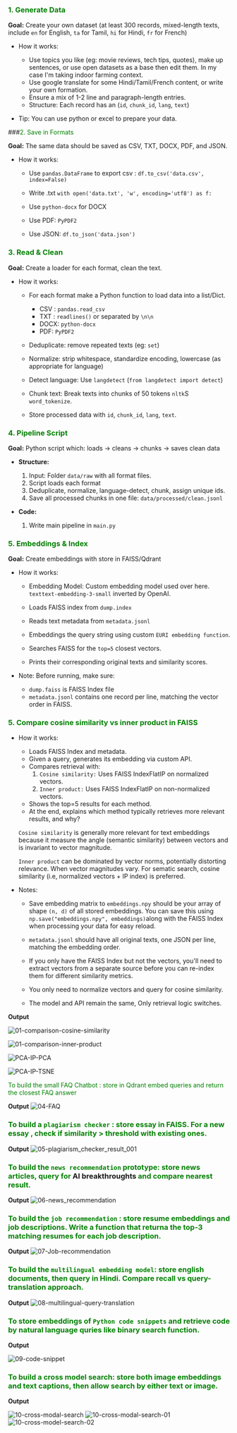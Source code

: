 ### <font color="green">1. Generate Data</font>

**Goal:** Create your own dataset (at least 300 records, mixed-length texts, include `en` for English, `ta` for Tamil, `hi` for Hindi, `fr` for French)

- How it works:
  - Use topics you like (eg: movie reviews, tech tips, quotes), make up sentences, or use open datasets as a base then edit them. In my case I'm taking indoor farming context.
  - Use google translate for some Hindi/Tamil/French content, or write your own formation.
  - Ensure a mix of 1-2 line and paragraph-length entries.
  - Structure: Each record has an (`id`, `chunk_id`, `lang`, `text`)

- Tip: You can use python or excel to prepare your data.

###<font color="green">2. Save in Formats</font>

**Goal:** The same data should be saved as CSV, TXT, DOCX, PDF, and JSON.

- How it works:

    - Use `pandas.DataFrame` to export csv : `df.to_csv('data.csv', index=False)`

    - Write .txt `with open('data.txt', 'w', encoding='utf8') as f:`

    - Use `python-docx` for DOCX

    - Use PDF: `PyPDF2`

    - Use JSON: `df.to_json('data.json')`

### <font color="green">3. Read & Clean</font>

**Goal:** Create a loader for each format, clean the text.

- How it works:

    - For each format make a Python function to load data into a list/Dict.
        - CSV : `pandas.read_csv`
        - TXT : `readlines()` or separated by `\n\n`
        - DOCX: `python-docx`
        - PDF: `PyPDF2`
    
    - Deduplicate: remove repeated texts (eg: `set`)
    - Normalize: strip whitespace, standardize encoding, lowercase (as appropriate for language)
    - Detect language: Use `langdetect` (`from langdetect import detect`)
    - Chunk text: Break texts into chunks of 50 tokens `nltk`S `word_tokenize`.
    - Store processed data with `id`, `chunk_id`, `lang`, `text`.

### <font color="green">4. Pipeline Script</font>

**Goal:** Python script which: loads -> cleans -> chunks -> saves clean data

- **Structure:**
    1. Input: Folder `data/raw` with all format files.
    2. Script loads each format
    3. Deduplicate, normalize, language-detect, chunk, assign unique ids.
    4. Save all processed chunks in one file: `data/processed/clean.jsonl`

- **Code:**
    1. Write main pipeline in `main.py`

### <font color="green">5. Embeddings & Index</font>

**Goal:** Create embeddings with store in FAISS/Qdrant

- How it works:
    - Embedding Model: Custom embedding model used over here. `texttext-embedding-3-small` inverted by OpenAI.

    - Loads FAISS index from `dump.index`
    - Reads text metadata from `metadata.jsonl`
    - Embeddings the query string using custom `EURI embedding function`.
    - Searches FAISS for the `top=5` closest vectors.
    - Prints their corresponding original texts and similarity scores.

- Note:
   Before running, make sure:
    - `dump.faiss` is FAISS Index file
    - `metadata.jsonl` contains one record per line, matching the vector order in FAISS.

### <font color="green">5. Compare cosine similarity vs inner product in FAISS</font>

- How it works:
    - Loads FAISS Index and metadata.
    - Given a query, generates its embedding via custom API.
    - Compares retrieval with:
        1. `Cosine similarity:` Uses FAISS IndexFlatIP on normalized vectors.
        2. `Inner product:` Uses FAISS IndexFlatIP on non-normalized vectors.
    - Shows the top=5 results for each method.
    - At the end, explains which method typically retrieves more relevant results, and why?

    `Cosine similarity` is generally more relevant for text embeddings because it measure the angle (semantic similarity) between vectors and is invariant to vector magnitude.

    `Inner product` can be dominated by vector norms, potentially distorting relevance. When vector magnitudes vary. For sematic search, cosine similarity (i.e, normalized vectors + IP index) is preferred.

- Notes:

    - Save embedding matrix to `embeddings.npy` should be your array of shape `(n, d)` of all stored embeddings. You can save this using `np.save("embeddings.npy", embeddings)`along with the FAISS Index when processing your data for easy reload.

    - `metadata.jsonl` should have all original texts, one JSON per line, matching the embedding order.

    - If you only have the FAISS Index but not the vectors, you'll need to extract vectors from a separate source before you can re-index them for different similarity metrics.

    - You only need to normalize vectors and query for cosine similarity.

    - The model and API remain the same, Only retrieval logic switches.

**Output**

![01-comparison-cosine-similarity](./results/01-comparison-cosine-similarity.png)


![01-comparison-inner-product](./results/01-comparison-inner-product.png)

![PCA-IP-PCA](./results/PCA-IP-PCA.png)

![PCA-IP-TSNE](./results/PCA-IP-TSNE.png)


<font color="green">To build the small FAQ Chatbot : store in Qdrant embed queries and return the closest FAQ answer</font>

**Output**
![04-FAQ](./results/04-FAQ.png)


### <font color="green">To build a `plagiarism checker` : store essay in FAISS. For a new essay , check if similarity > threshold with existing ones.</font>

**Output**
![05-plagiarism_checker_result_001](./results/05-plagiarism_checker_result_001.png)

### <font color="green">To build the `news recommendation` prototype: store news articles, query for</font> **AI breakthroughts** <font color="green"> and compare nearest result.</font>

**Output**
![06-news_recommendation](./results/06-news-recommendation.png)

### <font color="green">To build the `job recommendation` : store resume embeddings and job descriptions. Write a function that returna the top-3 matching resumes for each job description.</font>

**Output**
![07-Job-recommendation](./results/07-Job-recommendation.png)


### <font color="green">To build the `multilingual embedding model`: store english documents, then query in Hindi. Compare recall vs query-translation approach.</font>

**Output**
![08-multilingual-query-translation](./results/08-multilingual-query-translation.png)


### <font color="green">To store embeddings of `Python code snippets` and retrieve code by natural language quries like binary search function.</font>

**Output**

![09-code-snippet](./results/09-code-snippet.png)


### <font color="green">To build a cross model search: store both image embeddings and text captions, then allow search by either text or image.</font>

**Output**

![10-cross-modal-search](./results/10-cross-modal-search.png)
![10-cross-modal-search-01](./results/10-cross-modal-search-01.png)
![10-cross-model-search-02](./results/10-cross-modal-search-02.png)
